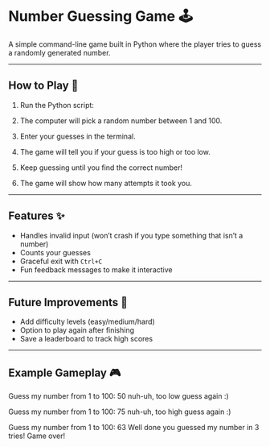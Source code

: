 # Number Guessing Game 🕹️

A simple command-line game built in Python where the player tries to guess a randomly generated number.

---

## How to Play 🎯

1. Run the Python script:

2. The computer will pick a random number between 1 and 100.

3. Enter your guesses in the terminal.

4. The game will tell you if your guess is too high or too low.

5. Keep guessing until you find the correct number!

6. The game will show how many attempts it took you.

---

## Features ✨

- Handles invalid input (won’t crash if you type something that isn’t a number)
- Counts your guesses
- Graceful exit with `Ctrl+C`
- Fun feedback messages to make it interactive

---

## Future Improvements 🚀

- Add difficulty levels (easy/medium/hard)
- Option to play again after finishing
- Save a leaderboard to track high scores

---

## Example Gameplay 🎮

Guess my number from 1 to 100: 50
nuh-uh, too low guess again :)

Guess my number from 1 to 100: 75
nuh-uh, too high guess again :)

Guess my number from 1 to 100: 63
Well done you guessed my number in 3 tries!
Game over!
